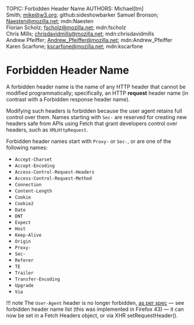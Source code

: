 TOPIC: Forbidden Header Name
AUTHORS: Michael[tm] Smith; mike@w3.org; github:sideshowbarker
         Samuel Bronson; Naesten@mozilla.net; mdn:Naesten
         Florian Scholz; fscholz@mozilla.net; mdn:fscholz
         Chris Mills; chrisdavidmills@mozilla.net; mdn:chrisdavidmills
         Andrew Pfeiffer; Andrew_Pfeiffer@mozilla.net; mdn:Andrew_Pfeiffer
         Karen Scarfone; kscarfone@mozilla.net; mdn:kscarfone

# Forbidden Header Name

A forbidden header name is the name of any HTTP header that cannot be
modified programmatically; specifically, an HTTP **request** header name (in contrast with a
Forbidden response header name).

Modifying such headers is forbidden because the user agent retains full control over them.
Names starting with `Sec-` are reserved for creating new headers safe from APIs using Fetch
that grant developers control over headers, such as `XMLHttpRequest`.

Forbidden header names start with `Proxy-` or `Sec-`, or are one of the following names:

- `Accept-Charset`
- `Accept-Encoding`
- `Access-Control-Request-Headers`
- `Access-Control-Request-Method`
- `Connection`
- `Content-Length`
- `Cookie`
- `Cookie2`
- `Date`
- `DNT`
- `Expect`
- `Host`
- `Keep-Alive`
- `Origin`
- `Proxy-`
- `Sec-`
- `Referer`
- `TE`
- `Trailer`
- `Transfer-Encoding`
- `Upgrade`
- `Via`

!!! note
    The `User-Agent` header is no longer forbidden, [as per spec](https://fetch.spec.whatwg.org/#terminology-headers)
    — see forbidden header name list (this was implemented in Firefox 43) — it can now be set in a
    Fetch Headers object, or via XHR setRequestHeader().
